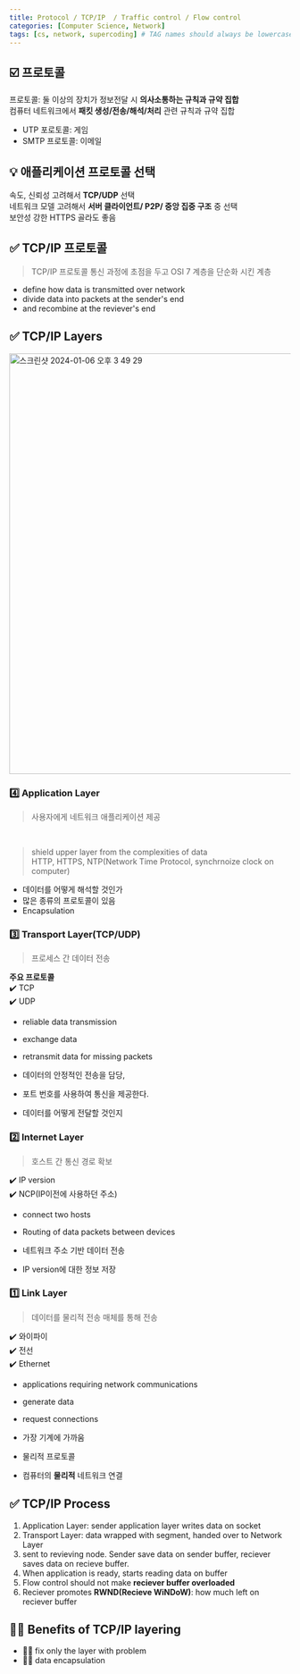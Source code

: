 ```yaml
---
title: Protocol / TCP/IP  / Traffic control / Flow control
categories: [Computer Science, Network]
tags: [cs, network, supercoding] # TAG names should always be lowercase
---
```


## ☑️ 프로토콜

프로토콜: 둘 이상의 장치가 정보전달 시 **의사소통하는 규칙과 규약 집합** <br>
컴퓨터 네트워크에서 **패킷 생성/전송/해석/처리** 관련 규칙과 규약 집합 <br>

- UTP 포로토콜: 게임<br>
- SMTP 프로토콜: 이메일<br>

## 💡 애플리케이션 프로토콜 선택

속도, 신뢰성 고려해서 **TCP/UDP** 선택<br>
네트워크 모델 고려해서 **서버 클라이언트/ P2P/ 중앙 집중 구조** 중 선택<br>
보안성 강한 HTTPS 골라도 좋음<br>

## ✅ TCP/IP 프로토콜

> TCP/IP 프로토콜 통신 과정에 초점을 두고 OSI 7 계층을 단순화 시킨 계층

- define how data is transmitted over network
- divide data into packets at the sender's end
- and recombine at the reviever's end

## ✅ TCP/IP Layers

<img width="753" alt="스크린샷 2024-01-06 오후 3 49 29" src="https://github.com/soheeparklee/portfolioWebsite_dreamcoding/assets/97790983/b4d34997-0113-431f-b177-63bd2248df8a">

### 4️⃣ Application Layer

> 사용자에게 네트워크 애플리케이션 제공 <br>

<br>

> shield upper layer from the complexities of data <br>
> HTTP, HTTPS, NTP(Network Time Protocol, synchrnoize clock on computer) <br>

- 데이터를 어떻게 해석할 것인가 <br>
- 많은 종류의 프로토콜이 있음 <br>
- Encapsulation

### 3️⃣ Transport Layer(TCP/UDP)

> 프로세스 간 데이터 전송 <br>

**주요 프로토콜** <br>
✔️ TCP<br>
✔️ UDP<br>

- reliable data transmission
- exchange data
- retransmit data for missing packets

- 데이터의 안정적인 전송을 담당,<br>
- 포트 번호를 사용하여 통신을 제공한다.<br>
- 데이터를 어떻게 전달할 것인지<br>

### 2️⃣ Internet Layer

> 호스트 간 통신 경로 확보 <br>

✔️ IP version <br>
✔️ NCP(IP이전에 사용하던 주소) <br>

- connect two hosts
- Routing of data packets between devices

- 네트워크 주소 기반 데이터 전송<br>
- IP version에 대한 정보 저장<br>

### 1️⃣ Link Layer

> 데이터를 물리적 전송 매체를 통해 전송 <br>

✔️ 와이파이<br>
✔️ 전선<br>
✔️ Ethernet<br>

- applications requiring network communications
- generate data
- request connections

- 가장 기계에 가까움<br>
- 물리적 프로토콜<br>
- 컴퓨터의 **물리적** 네트워크 연결<br>

## ✅ TCP/IP Process

1. Application Layer: sender application layer writes data on socket <br>
2. Transport Layer: data wrapped with segment, handed over to Network Layer <br>
3. sent to revieving node. Sender save data on sender buffer, reciever saves data on recieve buffer. <br>
4. When application is ready, starts reading data on buffer <br>
5. Flow control should not make **reciever buffer overloaded** <br>
6. Reciever promotes **RWND(Recieve WiNDoW)**: how much left on reciever buffer <br>

## 👍🏻 Benefits of TCP/IP layering

- 👍🏻 fix only the layer with problem
- 👍🏻 data encapsulation
